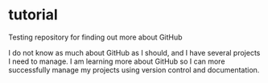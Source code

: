# tutorial
Testing repository for finding out more about GitHub

I do not know as much about GitHub as I should, and I have several projects I need to manage. I am learning more about GitHub so I can more successfully manage my projects using version control and documentation.
